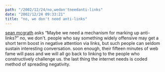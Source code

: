 ```yaml
---
path: "/2002/12/24/no,wedon'tneedanti-links" 
date: "2002/12/24 09:33:21" 
title: "no, we don't need anti-links" 
---
```

<a href="http://seanmcgrath.blogspot.com/2002_12_22_seanmcgrath_archive.html#90083547">sean mcgrath</a> asks <q>Maybe we need a mechanism for marking up anti-links?</q> no, we don't. people who say something widely offensive may get a short term boost in negative attention via links, but such people can seldom sustain interesting conversation. soon enough, their fifteen minutes of web fame will pass and we will all go back to linking to the people who constructively challenge us. the last thing the internet needs is coded method of spreading negativity.